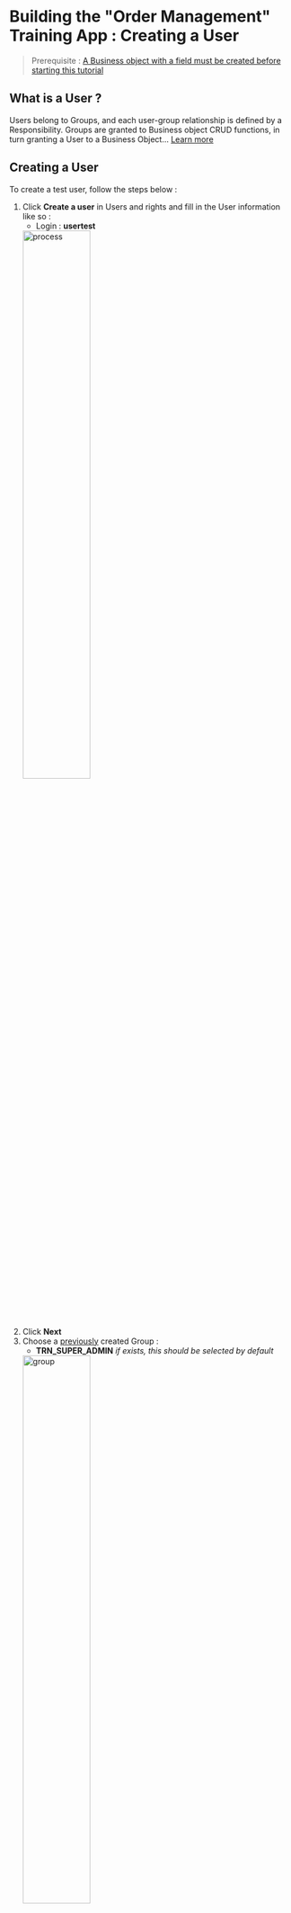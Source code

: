 # Building the "Order Management" Training App : Creating a User

> Prerequisite : [A Business object with a field must be created before starting this tutorial](/lesson/tutorial/getting-started/object)

## What is a User ?

Users belong to Groups, and each user-group relationship is defined by a Responsibility. Groups are granted to Business object CRUD functions, in turn granting a User to a Business Object... [Learn more](/lesson//platform/usersrights/users)

## Creating a User

To create a test user, follow the steps below :

1. Click **Create a user** in Users and rights and fill in the User information like so :
    - Login : **usertest**  
    <img src="process.png" alt="process" width="50%"/>
3. Click **Next**
4. Choose a [previously](/lesson/tutorial/getting-started/module) created Group :
    - **TRN_SUPER_ADMIN** *if exists, this should be selected by default*  
    <img src="group.png" alt="group" width="50%"/>
5. Click **Next**
6. Create a Responsibility, click **Next**  
    <img src="resp.png" alt="resp" width="50%"/>
    > For more information about Domains, see the [Responsibility](/lesson//platform/usersrights/responsibilities) section. 
7. Choose a new group :
    - For now, select **no**
8. Click **Next**

<div class="success">
    <p>The <b>usertest</b> User is created and opened</p>
    <img src="success-user.png" alt="user" width="50%"/>
</div>


## Activating and testing the User

To connect to the application with **usertest**, follow the steps below :

1. Click <img src="activate.png" alt="activate"/>
2. Click <img src="reset-password.png" alt="reset"/>
    - Click **Yes**
    - Copy the password displayed in the popup
    - Click **Ok**
3. Empty the platform's cache :
    - Via the header menu :
        - Click on the menu in the top-right corner, click **Clear cache**  
        <img src="shortcut.png" alt="shortcut" width="50%"/>
        - Click **Clear all sessions and all server caches**  
        <img src="clear-cache.png" alt="clear-cache" width="50%"/>
    - Via the keyboard shortcut : [ <kbd>Alt</kbd>+<kbd>C</kbd>+<kbd>C</kbd> ]
    > For more information about the cache, see the [Platform cache](/lesson//core/objects/platform-cache) section. 

4. Log-in using **usertest** :
    - Login : **usertest**
    - Password : *previously reset password*
5. Click **Connection**
6. Create a new password
7. Click **Save**

You should now be connected with **usertest**

<div class="success">
    <b>Expected result :</b>
    <ul>
        <li>A Menu entry is visible</li>
        <li>The list of Suppliers is displayed when the menu is clicked</li>
    </ul>
    <img src="success-logon.png" alt="logon" width="50%"/>
</div>

## Adding designer to TRN_SUPERADMIN

Before moving on, and to make testing / configuration easier, we will add the `designer` (*or the user used to design the application*) user to the **TRN_SUPERADMIN** Group. 

To do so, follow the steps below : 

1. Click on **Designer** in the top right corner of the App, and open the **Designer** user   
    <img src="open-designer.png" alt="open-designer" width="50%"/>
    > You can also access the user's form via the **Users and rights > Users > Show all** menu
2. In the **Responsibilities** list linked to the User, click **Associate Groups**  
    <img src="designer-associate.png" alt="designer-associate" width="50%"/>
3. Select **TRN_SUPERADMIN** and click **Apply the selection**  
    <img src="designer-group.png" alt="designer-group" width="50%"/>
4. On the **Create Responsibility** pop-up, click **Save & Close**
5. Empty the platform's cache :
    - Via the header menu :
        - Click on the menu in the top-right corner, click **Clear cache**  
        <img src="shortcut.png" alt="shortcut" width="50%"/>
        - Click **Clear all sessions and all server caches**  
        <img src="clear-cache.png" alt="clear-cache" width="50%"/>
    - Via the keyboard shortcut : [ <kbd>Alt</kbd>+<kbd>C</kbd>+<kbd>C</kbd> ]
6. Log back in using `designer` (*or the user used to design the application*)

<div class="success">
    <b>Expected result :</b>
    <ul>
        <li>"My App" Menu is visible</li>
        <li>The list of Suppliers is displayed when the menu is clicked</li>
    </ul>
    <img src="designer-success.png" alt="designer-success" width="50%"/>
</div>

***


Troubleshooting
---------------------------
> These steps must be done using the **designer** user with **no active module filter**, see [Module filter](/lesson//platform/project/module#module-filtering)
- <span class="error">Authentication error</span> when logging in, check that : 
    - **usertest** is active
    - password is reset

- No menu is displayed when logged in, check that :
    - The the Domain exist, contains **TrnSupplier** and is granted to **TRN_SUPERADMIN** :  
        
        - In **Business objects > Domains** 
        - Open **TrnDomain** : 
            - The Domain is granted to **TRN_SUPERADMIN** :
                - In the **Permissions** tab, there should **TRN_SUPERADMIN**
                    > If not, create it
            - The Domain contains the **TrnSupplier** Business object :
                - In the **Main menu** tab, there should be **TrnSupplier** 
                    > If not, create it    

            <img src="trbl-domain.png" alt="logon" width="50%"/>
  
    - **TrnSupplier** has a CRUD Function, and is granted to **TRN_SUPERADMIN**
        - In **Business objects > Business objects**
        - Open **TrnSupplier** :
            - In the **Functions** panel linked to the Object :
                - There should be a **Read, create, update and delete** Function (TRN_SUP_CRUD)
                    > If not, create it  

                <img src="trbl-object.png" alt="object" width="50%"/> 

                - Open the **TRN_SUP_CRUD** Function :
                    - In the **Grant** panel linked to the Function :
                        - There should be the **TRN_SUPERADMIN** Group
                            > If not, create it

                <img src="trbl-function.png" alt="function" width="50%"/> 

    - **usertest** has the **TRN_SUPERADMIN** Responsibility :
        - In **Users and rights > Users > Show all**
        - Open **usertest** :
            - In the **Responsibilities** panel linked to the user :
                - There should be **TRN_SUPERADMIN**
                    > If not, create it
                
            <img src="trbl-user.png" alt="user" width="50%"/> 